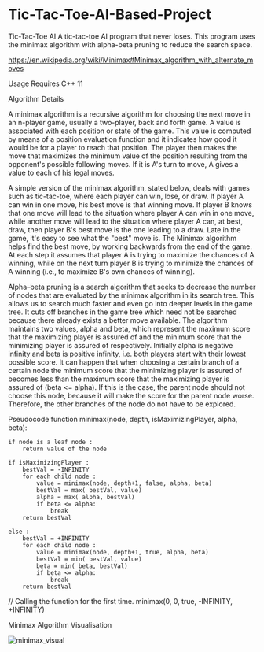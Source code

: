 # Tic-Tac-Toe-AI-Based-Project

Tic-Tac-Toe AI
A tic-tac-toe AI program that never loses. This program uses the minimax algorithm with alpha-beta pruning to reduce the search space.

https://en.wikipedia.org/wiki/Minimax#Minimax_algorithm_with_alternate_moves

Usage
Requires C++ 11

Algorithm Details

A minimax algorithm is a recursive algorithm for choosing the next move in an n-player game, usually a two-player, back and forth game. A value is associated with each position or state of the game. This value is computed by means of a position evaluation function and it indicates how good it would be for a player to reach that position. The player then makes the move that maximizes the minimum value of the position resulting from the opponent's possible following moves. If it is A's turn to move, A gives a value to each of his legal moves.

A simple version of the minimax algorithm, stated below, deals with games such as tic-tac-toe, where each player can win, lose, or draw. If player A can win in one move, his best move is that winning move. If player B knows that one move will lead to the situation where player A can win in one move, while another move will lead to the situation where player A can, at best, draw, then player B's best move is the one leading to a draw. Late in the game, it's easy to see what the "best" move is. The Minimax algorithm helps find the best move, by working backwards from the end of the game. At each step it assumes that player A is trying to maximize the chances of A winning, while on the next turn player B is trying to minimize the chances of A winning (i.e., to maximize B's own chances of winning).

Alpha–beta pruning is a search algorithm that seeks to decrease the number of nodes that are evaluated by the minimax algorithm in its search tree. This allows us to search much faster and even go into deeper levels in the game tree. It cuts off branches in the game tree which need not be searched because there already exists a better move available. The algorithm maintains two values, alpha and beta, which represent the maximum score that the maximizing player is assured of and the minimum score that the minimizing player is assured of respectively. Initially alpha is negative infinity and beta is positive infinity, i.e. both players start with their lowest possible score. It can happen that when choosing a certain branch of a certain node the minimum score that the minimizing player is assured of becomes less than the maximum score that the maximizing player is assured of (beta <= alpha). If this is the case, the parent node should not choose this node, because it will make the score for the parent node worse. Therefore, the other branches of the node do not have to be explored.

Pseudocode
function minimax(node, depth, isMaximizingPlayer, alpha, beta):

    if node is a leaf node :
        return value of the node
    
    if isMaximizingPlayer :
        bestVal = -INFINITY 
        for each child node :
            value = minimax(node, depth+1, false, alpha, beta)
            bestVal = max( bestVal, value) 
            alpha = max( alpha, bestVal)
            if beta <= alpha:
                break
        return bestVal

    else :
        bestVal = +INFINITY 
        for each child node :
            value = minimax(node, depth+1, true, alpha, beta)
            bestVal = min( bestVal, value) 
            beta = min( beta, bestVal)
            if beta <= alpha:
                break
        return bestVal
        
// Calling the function for the first time.
minimax(0, 0, true, -INFINITY, +INFINITY)

Minimax Algorithm Visualisation

![minimax_visual](https://github.com/Dharshu2003/Tic-Tac-Toe-AI-Based-Project/assets/150321937/db65ef67-9788-4ee9-be26-ce7565af8898)
